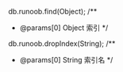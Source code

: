 <!-- 查找数据 -->
db.runoob.find(Object);
/**
 * @params[0] Object        索引
 */

<!-- 通过索引名查找数据 -->
db.runoob.dropIndex(String);
/**
 * @params[0] String        索引名
 */
